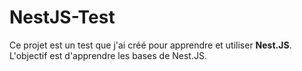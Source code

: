 # NestJS-Test

Ce projet est un test que j'ai créé pour apprendre et utiliser **Nest.JS**. L'objectif est d'apprendre les bases de Nest.JS.
